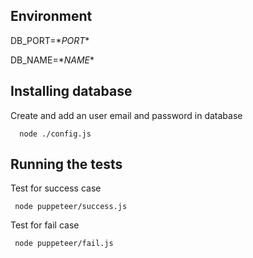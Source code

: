 ## Environment
  DB_PORT=\**PORT**
  
  DB_NAME=\**NAME**

## Installing database

Create and add an user email and password in database

```
  node ./config.js
```

## Running the tests

Test for success case
```
 node puppeteer/success.js
```
Test for fail case

```
 node puppeteer/fail.js
```

